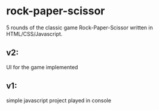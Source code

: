 # rock-paper-scissor
5 rounds of the classic game Rock-Paper-Scissor written in HTML/CSS/Javascript.

## v2: 
UI for the game implemented

## v1: 
simple javascript project played in console
